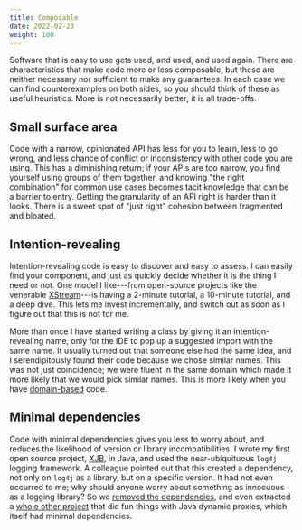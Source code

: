 ```yaml
---
title: Composable
date: 2022-02-23
weight: 100
---
```


Software that is easy to use gets used, and used, and used again. There are characteristics that make code more or less composable, but these are neither necessary nor sufficient to make any guarantees. In each case we can find counterexamples on both sides, so you should think of these as useful heuristics. More is not necessarily better; it is all trade-offs.

## Small surface area

Code with a narrow, opinionated API has less for you to learn, less to go wrong, and less chance of conflict or inconsistency with other code you are using. This has a diminishing return; if your APIs are too narrow, you find yourself using groups of them together, and knowing "the right combination" for common use cases becomes tacit knowledge that can be a barrier to entry. Getting the granularity of an API right is harder than it looks. There is a sweet spot of "just right" cohesion between fragmented and bloated.

## Intention-revealing

Intention-revealing code is easy to discover and easy to assess. I can easily find your component, and just as quickly decide whether it is the thing I need or not. One model I like---from open-source projects like the venerable [XStream](https://x-stream.github.io/tutorial.html)---is having a 2-minute tutorial, a 10-minute tutorial, and a deep dive. This lets me invest incrementally, and switch out as soon as I figure out that this is not for me.

More than once I have started writing a class by giving it an intention-revealing name, only for the IDE to pop up a suggested import with the same name. It usually turned out that someone else had the same idea, and I serendipitously found their code because we chose similar names. This was not just coincidence; we were fluent in the same domain which made it more likely that we would pick similar names. This is more likely when you have [domain-based](../domain-based/) code.

## Minimal dependencies

Code with minimal dependencies gives you less to worry about, and reduces the likelihood of version or library incompatibilities. I wrote my first open source project, [XJB](https://github.com/codehaus/xjb), in Java, and used the near-ubiquituous `log4j` logging framework. A colleague pointed out that this created a dependency, not only on `log4j` as a library, but on a specific version. It had not even occurred to me; why should anyone worry about something as innocuous as a logging library? So we [removed the dependencies](https://github.com/codehaus/xjb/commit/ed711436dcdb88b129a15f779a72f4247680ef0e), and even extracted a [whole other project](https://github.com/proxytoys) that did fun things with Java dynamic proxies, which itself had minimal dependencies.
